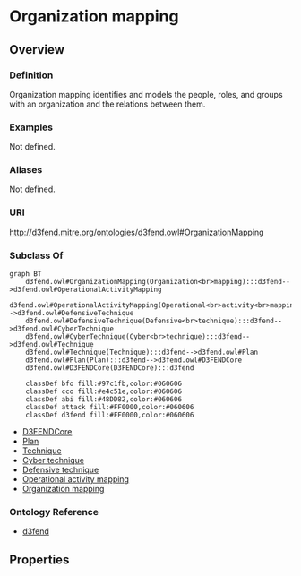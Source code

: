 # Organization mapping

## Overview

### Definition
Organization mapping identifies and models the people, roles, and groups with an organization and the relations between them.

### Examples
Not defined.

### Aliases
Not defined.

### URI
http://d3fend.mitre.org/ontologies/d3fend.owl#OrganizationMapping

### Subclass Of
```mermaid
graph BT
    d3fend.owl#OrganizationMapping(Organization<br>mapping):::d3fend-->d3fend.owl#OperationalActivityMapping
    d3fend.owl#OperationalActivityMapping(Operational<br>activity<br>mapping):::d3fend-->d3fend.owl#DefensiveTechnique
    d3fend.owl#DefensiveTechnique(Defensive<br>technique):::d3fend-->d3fend.owl#CyberTechnique
    d3fend.owl#CyberTechnique(Cyber<br>technique):::d3fend-->d3fend.owl#Technique
    d3fend.owl#Technique(Technique):::d3fend-->d3fend.owl#Plan
    d3fend.owl#Plan(Plan):::d3fend-->d3fend.owl#D3FENDCore
    d3fend.owl#D3FENDCore(D3FENDCore):::d3fend
    
    classDef bfo fill:#97c1fb,color:#060606
    classDef cco fill:#e4c51e,color:#060606
    classDef abi fill:#48DD82,color:#060606
    classDef attack fill:#FF0000,color:#060606
    classDef d3fend fill:#FF0000,color:#060606
```

- [D3FENDCore](/docs/ontology/reference/model/D3FENDCore/D3FENDCore.md)
- [Plan](/docs/ontology/reference/model/D3FENDCore/Plan/Plan.md)
- [Technique](/docs/ontology/reference/model/D3FENDCore/Plan/Technique/Technique.md)
- [Cyber technique](/docs/ontology/reference/model/D3FENDCore/Plan/Technique/Cyber%20technique/Cyber%20technique.md)
- [Defensive technique](/docs/ontology/reference/model/D3FENDCore/Plan/Technique/Cyber%20technique/Defensive%20technique/Defensive%20technique.md)
- [Operational activity mapping](/docs/ontology/reference/model/D3FENDCore/Plan/Technique/Cyber%20technique/Defensive%20technique/Operational%20activity%20mapping/Operational%20activity%20mapping.md)
- [Organization mapping](/docs/ontology/reference/model/D3FENDCore/Plan/Technique/Cyber%20technique/Defensive%20technique/Operational%20activity%20mapping/Organization%20mapping/Organization%20mapping.md)


### Ontology Reference
- [d3fend](http://d3fend.mitre.org/ontologies/d3fend.owl#)

## Properties
